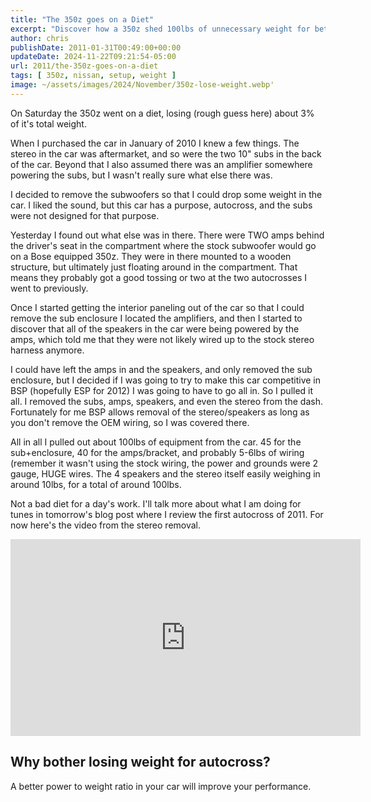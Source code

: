 ```yaml
---
title: "The 350z goes on a Diet"
excerpt: "Discover how a 350z shed 100lbs of unnecessary weight for better autocross performance. From subwoofers and amps to speakers and wiring, this blog dives into the stereo removal process"
author: chris
publishDate: 2011-01-31T00:49:00+00:00
updateDate: 2024-11-22T09:21:54-05:00
url: 2011/the-350z-goes-on-a-diet
tags: [ 350z, nissan, setup, weight ] 
image: ~/assets/images/2024/November/350z-lose-weight.webp'
---
```


On Saturday the 350z went on a diet, losing (rough guess here) about 3% of it's total weight.

When I purchased the car in January of 2010 I knew a few things. The stereo in the car was aftermarket, and so were the two 10" subs in the back of the car. Beyond that I also assumed there was an amplifier somewhere powering the subs, but I wasn't really sure what else there was.

I decided to remove the subwoofers so that I could drop some weight in the car. I liked the sound, but this car has a purpose, autocross, and the subs were not designed for that purpose.

Yesterday I found out what else was in there. There were TWO amps behind the driver's seat in the compartment where the stock subwoofer would go on a Bose equipped 350z. They were in there mounted to a wooden structure, but ultimately just floating around in the compartment. That means they probably got a good tossing or two at the two autocrosses I went to previously.

Once I started getting the interior paneling out of the car so that I could remove the sub enclosure I located the amplifiers, and then I started to discover that all of the speakers in the car were being powered by the amps, which told me that they were not likely wired up to the stock stereo harness anymore. 

I could have left the amps in and the speakers, and only removed the sub enclosure, but I decided if I was going to try to make this car competitive in BSP (hopefully ESP for 2012) I was going to have to go all in. So I pulled it all. I removed the subs, amps, speakers, and even the stereo from the dash. Fortunately for me BSP allows removal of the stereo/speakers as long as you don't remove the OEM wiring, so I was covered there.

All in all I pulled out about 100lbs of equipment from the car. 45 for the sub+enclosure, 40 for the amps/bracket, and probably 5-6lbs of wiring (remember it wasn't using the stock wiring, the power and grounds were 2 gauge, HUGE wires. The 4 speakers and the stereo itself easily weighing in around 10lbs, for a total of around 100lbs.

Not a bad diet for a day's work. I'll talk more about what I am doing for tunes in tomorrow's blog post where I review the first autocross of 2011. For now here's the video from the stereo removal.

<iframe width="560" height="315" src="https://www.youtube.com/embed/GGqoF9s0djQ?si=vT4sVhtkYBiW85hx" title="YouTube video player" frameborder="0" allow="accelerometer; autoplay; clipboard-write; encrypted-media; gyroscope; picture-in-picture; web-share" referrerpolicy="strict-origin-when-cross-origin" allowfullscreen></iframe>

## Why bother losing weight for autocross? 
A better power to weight ratio in your car will improve your performance.

